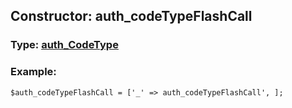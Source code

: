 ## Constructor: auth\_codeTypeFlashCall  



### Type: [auth\_CodeType](../types/auth\_CodeType.md)

### Example:


```
$auth_codeTypeFlashCall = ['_' => auth_codeTypeFlashCall', ];
```